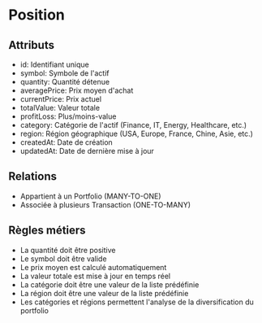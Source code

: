 # Position

## Attributs
- id: Identifiant unique
- symbol: Symbole de l'actif
- quantity: Quantité détenue
- averagePrice: Prix moyen d'achat
- currentPrice: Prix actuel
- totalValue: Valeur totale
- profitLoss: Plus/moins-value
- category: Catégorie de l'actif (Finance, IT, Energy, Healthcare, etc.)
- region: Région géographique (USA, Europe, France, Chine, Asie, etc.)
- createdAt: Date de création
- updatedAt: Date de dernière mise à jour

## Relations
- Appartient à un Portfolio (MANY-TO-ONE)
- Associée à plusieurs Transaction (ONE-TO-MANY)

## Règles métiers
- La quantité doit être positive
- Le symbol doit être valide
- Le prix moyen est calculé automatiquement
- La valeur totale est mise à jour en temps réel
- La catégorie doit être une valeur de la liste prédéfinie
- La région doit être une valeur de la liste prédéfinie
- Les catégories et régions permettent l'analyse de la diversification du portfolio 